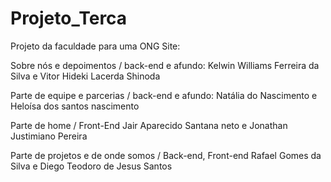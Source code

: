 # Projeto_Terca
 Projeto da faculdade para uma ONG
Site: 

Sobre nós e depoimentos / back-end e afundo:
Kelwin Williams Ferreira da Silva e
Vitor Hideki Lacerda Shinoda 



Parte de equipe e parcerias / back-end e afundo:
Natália do Nascimento e
Heloísa dos santos nascimento 


Parte de home / Front-End
Jair Aparecido Santana neto e
Jonathan Justimiano Pereira 


Parte de projetos e de onde somos / Back-end, Front-end 
Rafael Gomes da Silva e
Diego Teodoro de Jesus Santos 


